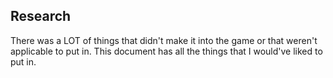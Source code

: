 ## Research

There was a LOT of things that didn't make it into the game or that weren't applicable to put in. This document has all the things that I would've liked to put in.
